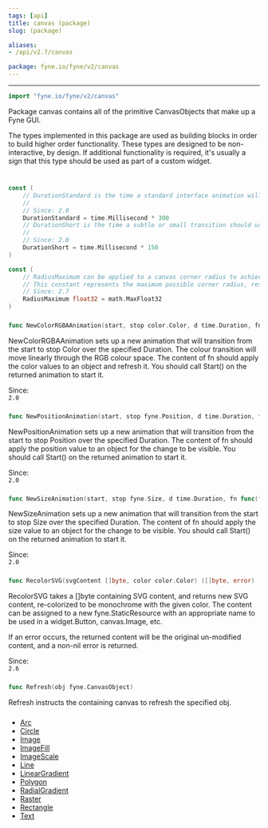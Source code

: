 ```yaml
---
tags: [api]
title: canvas (package)
slug: (package)

aliases:
- /api/v2.7/canvas

package: fyne.io/fyne/v2/canvas
---
```



---
```go
import "fyne.io/fyne/v2/canvas"
```

Package canvas contains all of the primitive CanvasObjects that make up a Fyne GUI.

The types implemented in this package are used as building blocks in order to build higher order functionality. These types are designed to be non-interactive, by design. If additional functionality is required, it's usually a sign that this type should be used as part of a custom widget.

#

```go
const (
	// DurationStandard is the time a standard interface animation will run.
	//
	// Since: 2.0
	DurationStandard = time.Millisecond * 300
	// DurationShort is the time a subtle or small transition should use.
	//
	// Since: 2.0
	DurationShort = time.Millisecond * 150
)
```

```go
const (
	// RadiusMaximum can be applied to a canvas corner radius to achieve fully rounded corners.
	// This constant represents the maximum possible corner radius, resulting in a circular appearance.
	// Since: 2.7
	RadiusMaximum float32 = math.MaxFloat32
)
```

###

```go
func NewColorRGBAAnimation(start, stop color.Color, d time.Duration, fn func(color.Color)) *fyne.Animation
```
NewColorRGBAAnimation sets up a new animation that will transition from the start to stop Color over the specified Duration. The colour transition will move linearly through the RGB colour space. The content of fn should apply the color values to an object and refresh it. You should call Start() on the returned animation to start it.


<div class="since">Since: <code>
2.0</code></div>

###

```go
func NewPositionAnimation(start, stop fyne.Position, d time.Duration, fn func(fyne.Position)) *fyne.Animation
```
NewPositionAnimation sets up a new animation that will transition from the start to stop Position over the specified Duration. The content of fn should apply the position value to an object for the change to be visible. You should call Start() on the returned animation to start it.


<div class="since">Since: <code>
2.0</code></div>

###

```go
func NewSizeAnimation(start, stop fyne.Size, d time.Duration, fn func(fyne.Size)) *fyne.Animation
```
NewSizeAnimation sets up a new animation that will transition from the start to stop Size over the specified Duration. The content of fn should apply the size value to an object for the change to be visible. You should call Start() on the returned animation to start it.


<div class="since">Since: <code>
2.0</code></div>

###

```go
func RecolorSVG(svgContent []byte, color color.Color) ([]byte, error)
```
RecolorSVG takes a []byte containing SVG content, and returns new SVG content, re-colorized to be monochrome with the given color. The content can be assigned to a new fyne.StaticResource with an appropriate name to be used in a widget.Button, canvas.Image, etc.

If an error occurs, the returned content will be the original un-modified content, and a non-nil error is returned.


<div class="since">Since: <code>
2.6</code></div>

###

```go
func Refresh(obj fyne.CanvasObject)
```
Refresh instructs the containing canvas to refresh the specified obj.

###

 * [Arc](arc.html)
 * [Circle](circle.html)
 * [Image](image.html)
 * [ImageFill](imagefill.html)
 * [ImageScale](imagescale.html)
 * [Line](line.html)
 * [LinearGradient](lineargradient.html)
 * [Polygon](polygon.html)
 * [RadialGradient](radialgradient.html)
 * [Raster](raster.html)
 * [Rectangle](rectangle.html)
 * [Text](text.html)
